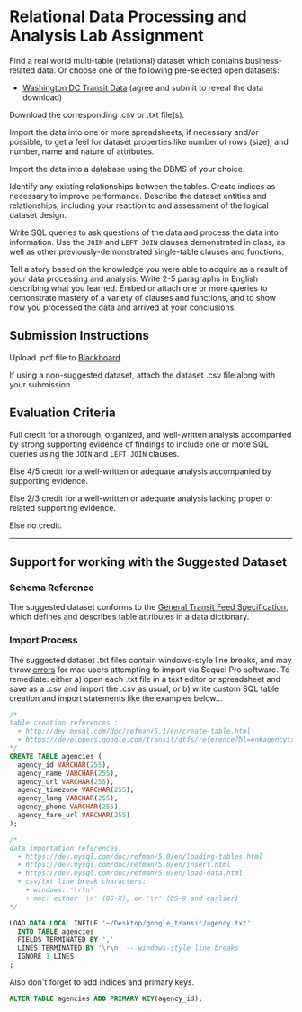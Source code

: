 # Relational Data Processing and Analysis Lab Assignment

Find a real world multi-table (relational) dataset which contains business-related data. Or choose one of the following pre-selected open datasets:

 + [Washington DC Transit Data](http://www.wmata.com/rider_tools/license_agreement.cfm) (agree and submit to reveal the data download)

Download the corresponding .csv or .txt file(s).

Import the data into one or more spreadsheets,
 if necessary and/or possible,
 to get a feel for dataset properties like number of rows (size), and
  number,
  name and
  nature of attributes.

Import the data into a database using the DBMS of your choice.

Identify any existing relationships between the tables. Create indices as necessary to improve performance. Describe the dataset entities and relationships, including your reaction to and assessment of the logical dataset design.

Write SQL queries to ask questions of the data and process the data into information. Use the `JOIN` and `LEFT JOIN` clauses demonstrated in class, as well as other previously-demonstrated single-table clauses and functions.

Tell a story based on the knowledge you were able to acquire as a result of your data processing and analysis. Write 2-5 paragraphs in English describing what you learned. Embed or attach one or more queries to demonstrate mastery of a variety of clauses and functions, and to show how you processed the data and arrived at your conclusions.

## Submission Instructions

Upload .pdf file to [Blackboard](https://blackboard.gwu.edu/webapps/assignment/uploadAssignment?content_id=_6858175_1&course_id=_260328_1&assign_group_id=&mode=cpview).

If using a non-suggested dataset, attach the dataset .csv file along with your submission.

## Evaluation Criteria

Full credit for a thorough, organized, and well-written analysis accompanied by strong supporting evidence of findings to include one or more SQL queries using the `JOIN` and `LEFT JOIN` clauses.

Else 4/5 credit for a well-written or adequate analysis accompanied by supporting evidence.

Else 2/3 credit for a well-written or adequate analysis lacking proper or related supporting evidence.

Else no credit.

<hr>

## Support for working with the Suggested Dataset

### Schema Reference

The suggested dataset conforms to the [General Transit Feed Specification](https://developers.google.com/transit/gtfs/reference?hl=en), which defines and describes table attributes in a data dictionary.

### Import Process

The suggested dataset .txt files contain windows-style line breaks, and may throw [errors](https://code.google.com/p/sequel-pro/issues/detail?id=1282#c2) for mac users attempting to import via Sequel Pro software. To remediate: either a) open each .txt file in a text editor or spreadsheet and save as a .csv and import the .csv as usual, or b) write custom SQL table creation and import statements like the examples below...

```` sql
/*
table creation references :
  + http://dev.mysql.com/doc/refman/5.1/en/create-table.html
  + https://developers.google.com/transit/gtfs/reference?hl=en#agencytxt
*/
CREATE TABLE agencies (
  agency_id VARCHAR(255),
  agency_name VARCHAR(255),
  agency_url VARCHAR(255),
  agency_timezone VARCHAR(255),
  agency_lang VARCHAR(255),
  agency_phone VARCHAR(255),
  agency_fare_url VARCHAR(255)
);
````

```` sql
/*
data importation references:
  + https://dev.mysql.com/doc/refman/5.0/en/loading-tables.html
  + https://dev.mysql.com/doc/refman/5.0/en/insert.html
  + https://dev.mysql.com/doc/refman/5.0/en/load-data.html
  + csv/txt line break characters:
    + windows: '\r\n'
    + mac: either '\n' (OS-X), or '\r' (OS-9 and earlier)
*/

LOAD DATA LOCAL INFILE '~/Desktop/google_transit/agency.txt'
  INTO TABLE agencies
  FIELDS TERMINATED BY ','
  LINES TERMINATED BY '\r\n' -- windows-style line breaks
  IGNORE 1 LINES
;
````

Also don't forget to add indices and primary keys.

```` sql
ALTER TABLE agencies ADD PRIMARY KEY(agency_id);
````
